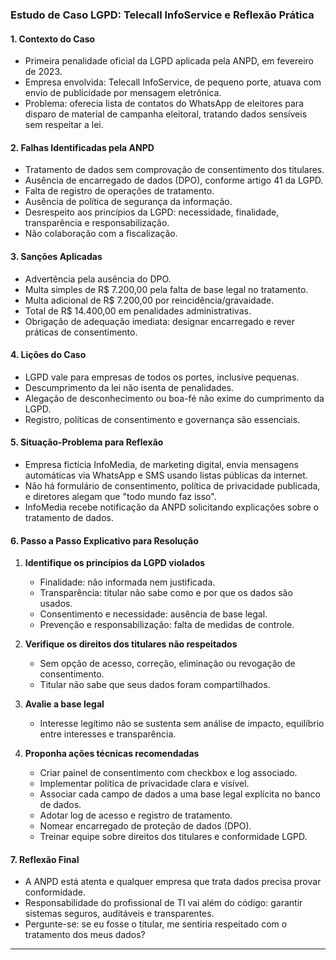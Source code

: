 ### Estudo de Caso LGPD: Telecall InfoService e Reflexão Prática

#### 1. Contexto do Caso

- Primeira penalidade oficial da LGPD aplicada pela ANPD, em fevereiro de 2023.
- Empresa envolvida: Telecall InfoService, de pequeno porte, atuava com envio de publicidade por mensagem eletrônica.
- Problema: oferecia lista de contatos do WhatsApp de eleitores para disparo de material de campanha eleitoral, tratando dados sensíveis sem respeitar a lei.

#### 2. Falhas Identificadas pela ANPD

- Tratamento de dados sem comprovação de consentimento dos titulares.
- Ausência de encarregado de dados (DPO), conforme artigo 41 da LGPD.
- Falta de registro de operações de tratamento.
- Ausência de política de segurança da informação.
- Desrespeito aos princípios da LGPD: necessidade, finalidade, transparência e responsabilização.
- Não colaboração com a fiscalização.

#### 3. Sanções Aplicadas

- Advertência pela ausência do DPO.
- Multa simples de R$ 7.200,00 pela falta de base legal no tratamento.
- Multa adicional de R$ 7.200,00 por reincidência/gravaidade.
- Total de R$ 14.400,00 em penalidades administrativas.
- Obrigação de adequação imediata: designar encarregado e rever práticas de consentimento.

#### 4. Lições do Caso

- LGPD vale para empresas de todos os portes, inclusive pequenas.
- Descumprimento da lei não isenta de penalidades.
- Alegação de desconhecimento ou boa-fé não exime do cumprimento da LGPD.
- Registro, políticas de consentimento e governança são essenciais.

#### 5. Situação-Problema para Reflexão

- Empresa fictícia InfoMedia, de marketing digital, envia mensagens automáticas via WhatsApp e SMS usando listas públicas da internet.
- Não há formulário de consentimento, política de privacidade publicada, e diretores alegam que "todo mundo faz isso".
- InfoMedia recebe notificação da ANPD solicitando explicações sobre o tratamento de dados.

#### 6. Passo a Passo Explicativo para Resolução

1. **Identifique os princípios da LGPD violados**

   - Finalidade: não informada nem justificada.
   - Transparência: titular não sabe como e por que os dados são usados.
   - Consentimento e necessidade: ausência de base legal.
   - Prevenção e responsabilização: falta de medidas de controle.

2. **Verifique os direitos dos titulares não respeitados**

   - Sem opção de acesso, correção, eliminação ou revogação de consentimento.
   - Titular não sabe que seus dados foram compartilhados.

3. **Avalie a base legal**

   - Interesse legítimo não se sustenta sem análise de impacto, equilíbrio entre interesses e transparência.

4. **Proponha ações técnicas recomendadas**
   - Criar painel de consentimento com checkbox e log associado.
   - Implementar política de privacidade clara e visível.
   - Associar cada campo de dados a uma base legal explícita no banco de dados.
   - Adotar log de acesso e registro de tratamento.
   - Nomear encarregado de proteção de dados (DPO).
   - Treinar equipe sobre direitos dos titulares e conformidade LGPD.

#### 7. Reflexão Final

- A ANPD está atenta e qualquer empresa que trata dados precisa provar conformidade.
- Responsabilidade do profissional de TI vai além do código: garantir sistemas seguros, auditáveis e transparentes.
- Pergunte-se: se eu fosse o titular, me sentiria respeitado com o tratamento dos meus dados?

---

